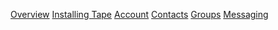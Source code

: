 [Overview](/)
[Installing Tape](/docs/installing-tape)
[Account](/docs/account)
[Contacts](/docs/contacts)
[Groups](/docs/groups)
[Messaging](/docs/messaging)

<!-- [Search](/docs/search) -->
<!-- [Calls](/docs/calls) -->
<!-- [Settings](/docs/settings) -->
